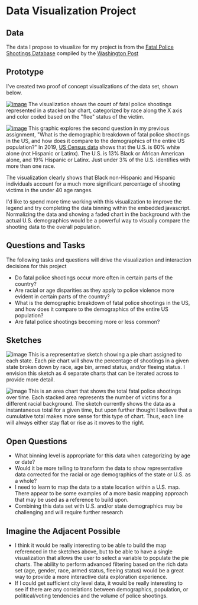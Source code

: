 # Data Visualization Project

## Data
The data I propose to visualize for my project is from the [Fatal Police Shootings Database](https://gist.github.com/martinblatz/e7f1d853eec2cb8cafd3ffbdc068f494) compiled by the [Washington Post](https://www.washingtonpost.com)

## Prototype
I've created two proof of concept visualizations of the data set, shown below.

[![image](https://user-images.githubusercontent.com/68836117/94756820-8e11a280-0366-11eb-9801-81533672c616.png)](https://vizhub.com/martinblatz/b41be4226589490bb271121cc9488ca5)
The visualization shows the count of fatal police shootings represented in a stacked bar chart, categorized by race along the X axis and color coded based on the "flee" status of the victim.

[![image](https://user-images.githubusercontent.com/68836117/94756938-ed6fb280-0366-11eb-8206-afe7f4de55bd.png)](https://vizhub.com/martinblatz/eb72f6e679a64e49982b9f1440d0ef9e)
This graphic explores the second question in my previous assignment, "What is the demographic breakdown of fatal police shootings in the US, and how does it compare to the demographics of the entire US population?" In 2019, [US Census data](https://www.census.gov/quickfacts/fact/table/US/PST045219) shows that the U.S. is 60% white alone (not Hispanic or Latinx). The U.S. is 13% Black or African American alone, and 19% Hispanic or Latinx. Just under 3% of the U.S. identifies with more than one race. 

The visualization clearly shows that Black non-Hispanic and Hispanic individuals account for a much more significant percentage of shooting victims in the under 40 age ranges.

I'd like to spend more time working with this visualization to improve the legend and try completing the data binning within the embedded javascript. Normalizing the data and showing a faded chart in the background with the actual U.S. demographics would be a powerful way to visually compare the shooting data to the overall population.

## Questions and Tasks
The following tasks and questions will drive the visualization and interaction decisions for this project
- Do fatal police shootings occur more often in certain parts of the country?
- Are racial or age disparities as they apply to police violence more evident in certain parts of the country?
- What is the demographic breakdown of fatal police shootings in the US, and how does it compare to the demographics of the entire US population?
- Are fatal police shootings becoming more or less common?

## Sketches

![image](https://user-images.githubusercontent.com/68836117/94757350-062c9800-0368-11eb-9e40-f0e97753a6b5.png)
This is a representative sketch showing a pie chart assigned to each state. Each pie chart will show the percentage of shootings in a given state broken down by race, age bin, armed status, and/or fleeing status. I envision this sketch as 4 separate charts that can be iterated across to provide more detail.  

![image](https://user-images.githubusercontent.com/68836117/94757428-2f4d2880-0368-11eb-8b4a-1b8440bc5c06.png)
This is an area chart that shows the total fatal police shootings over time. Each stacked area represents the number of victims for a different racial background. The sketch currently shows the data as a instantaneous total for a given time, but upon further thought I believe that a cumulative total makes more sense for this type of chart. Thus, each line will always either stay flat or rise as it moves to the right.

## Open Questions
- What binning level is appropriate for this data when categorizing by age or date?
- Would it be more telling to transform the data to show representative data corrected for the racial or age demographics of the state or U.S. as a whole?
- I need to learn to map the data to a state location within a U.S. map. There appear to be some examples of a more basic mapping approach that may be used as a reference to build upon. 
- Combining this data set with U.S. and/or state demographics may be challenging and will require further research

## Imagine the Adjacent Possible
- I think it would be really interesting to be able to build the map referenced in the sketches above, but to be able to have a single visualization that allows the user to select a variable to populate the pie charts. The ability to perform advanced filtering based on the rich data set (age, gender, race, armed status, fleeing status) would be a great way to provide a more interactive data exploration experience. 
- If I could get sufficient city level data, it would be really interesting to see if there are any correlations between demographics, population, or political/voting tendencies and the volume of police shootings.
